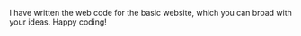 I have written the web code for the basic website, which you can broad with your ideas. Happy coding!
